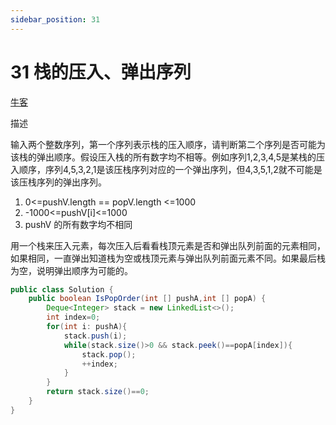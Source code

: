 ```yaml
---
sidebar_position: 31
---
```


# 31 栈的压入、弹出序列


[牛客](https://www.nowcoder.com/practice/d77d11405cc7470d82554cb392585106)

描述

输入两个整数序列，第一个序列表示栈的压入顺序，请判断第二个序列是否可能为该栈的弹出顺序。假设压入栈的所有数字均不相等。例如序列1,2,3,4,5是某栈的压入顺序，序列4,5,3,2,1是该压栈序列对应的一个弹出序列，但4,3,5,1,2就不可能是该压栈序列的弹出序列。  
1. 0<=pushV.length == popV.length <=1000 
2. -1000<=pushV[i]<=1000  
3. pushV 的所有数字均不相同  

用一个栈来压入元素，每次压入后看看栈顶元素是否和弹出队列前面的元素相同，如果相同，一直弹出知道栈为空或栈顶元素与弹出队列前面元素不同。如果最后栈为空，说明弹出顺序为可能的。

```java
public class Solution {
    public boolean IsPopOrder(int [] pushA,int [] popA) {
        Deque<Integer> stack = new LinkedList<>();
        int index=0;
        for(int i: pushA){
            stack.push(i);
            while(stack.size()>0 && stack.peek()==popA[index]){
                stack.pop();
                ++index;
            }
        }
        return stack.size()==0;
    }
}
```